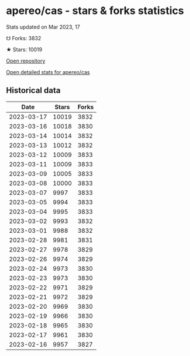 # apereo/cas - stars & forks statistics

Stats updated on Mar 2023, 17

☋ Forks: 3832

★ Stars: 10019

[Open repository](https://github.com/apereo/cas)

[Open detailed stats for apereo/cas](https://reviewgithub.com/rep/apereo/cas)

## Historical data
| Date | Stars | Forks |
|------|-------|-------|
| 2023-03-17 | 10019 | 3832 | 
| 2023-03-16 | 10018 | 3830 | 
| 2023-03-14 | 10014 | 3832 | 
| 2023-03-13 | 10012 | 3832 | 
| 2023-03-12 | 10009 | 3833 | 
| 2023-03-11 | 10009 | 3833 | 
| 2023-03-09 | 10005 | 3833 | 
| 2023-03-08 | 10000 | 3833 | 
| 2023-03-07 | 9997 | 3833 | 
| 2023-03-05 | 9994 | 3833 | 
| 2023-03-04 | 9995 | 3833 | 
| 2023-03-02 | 9993 | 3832 | 
| 2023-03-01 | 9988 | 3832 | 
| 2023-02-28 | 9981 | 3831 | 
| 2023-02-27 | 9978 | 3829 | 
| 2023-02-26 | 9974 | 3829 | 
| 2023-02-24 | 9973 | 3830 | 
| 2023-02-23 | 9973 | 3830 | 
| 2023-02-22 | 9971 | 3829 | 
| 2023-02-21 | 9972 | 3829 | 
| 2023-02-20 | 9969 | 3830 | 
| 2023-02-19 | 9966 | 3830 | 
| 2023-02-18 | 9965 | 3830 | 
| 2023-02-17 | 9961 | 3830 | 
| 2023-02-16 | 9957 | 3827 | 

